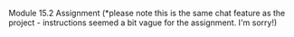 Module 15.2 Assignment (*please note this is the same chat feature as the project - instructions seemed a bit vague for the assignment. I'm sorry!)